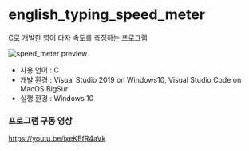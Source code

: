 # english_typing_speed_meter
C로 개발한 영어 타자 속도를 측정하는 프로그램

![speed_meter preview](https://i.imgur.com/rPjhRv5.jpg)

* 사용 언어 : C
* 개발 환경 : Visual Studio 2019 on Windows10, Visual Studio Code on MacOS BigSur
* 실행 환경 : Windows 10

### 프로그램 구동 영상
https://youtu.be/ixeKEfR4aVk
